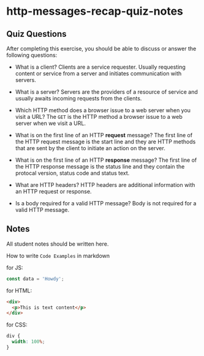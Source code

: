 # http-messages-recap-quiz-notes

## Quiz Questions

After completing this exercise, you should be able to discuss or answer the following questions:

- What is a client?
  Clients are a service requester. Usually requesting content or service from a server and initiates communication with servers.

- What is a server?
  Servers are the providers of a resource of service and usually awaits incoming requests from the clients.

- Which HTTP method does a browser issue to a web server when you visit a URL?
  The `GET` is the HTTP method a browser issue to a web server when we visit a URL.

- What is on the first line of an HTTP **request** message?
  The first line of the HTTP request message is the start line and they are HTTP methods that are sent by the client to initiate an action on the server.

- What is on the first line of an HTTP **response** message?
  The first line of the HTTP response message is the status line and they contain the protocal version, status code and status text.

- What are HTTP headers?
  HTTP headers are additional information with an HTTP request or response.

- Is a body required for a valid HTTP message?
  Body is not required for a valid HTTP message.

## Notes

All student notes should be written here.

How to write `Code Examples` in markdown

for JS:

```javascript
const data = 'Howdy';
```

for HTML:

```html
<div>
  <p>This is text content</p>
</div>
```

for CSS:

```css
div {
  width: 100%;
}
```
